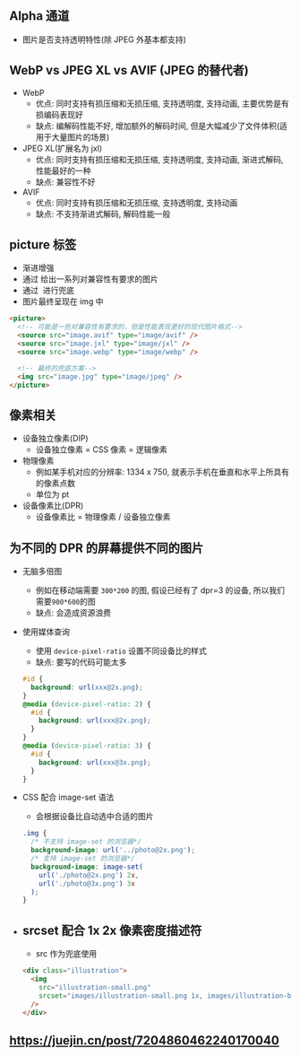 ## Alpha 通道

- 图片是否支持透明特性(除 JPEG 外基本都支持)

## WebP vs JPEG XL vs AVIF (JPEG 的替代者)

- WebP
  - 优点: 同时支持有损压缩和无损压缩, 支持透明度, 支持动画, 主要优势是有损编码表现好
  - 缺点: 编解码性能不好, 增加额外的解码时间, 但是大幅减少了文件体积(适用于大量图片的场景)
- JPEG XL(扩展名为 jxl)
  - 优点: 同时支持有损压缩和无损压缩, 支持透明度, 支持动画, 渐进式解码, 性能最好的一种
  - 缺点: 兼容性不好
- AVIF
  - 优点: 同时支持有损压缩和无损压缩, 支持透明度, 支持动画
  - 缺点: 不支持渐进式解码, 解码性能一般

## picture 标签

- 渐进增强
- 通过 <source> 给出一系列对兼容性有要求的图片
- 通过 <img> 进行兜底
- 图片最终呈现在 img 中

```html
<picture>
  <!-- 可能是一些对兼容性有要求的，但是性能表现更好的现代图片格式-->
  <source src="image.avif" type="image/avif" />
  <source src="image.jxl" type="image/jxl" />
  <source src="image.webp" type="image/webp" />

  <!-- 最终的兜底方案-->
  <img src="image.jpg" type="image/jpeg" />
</picture>
```

## 像素相关

- 设备独立像素(DIP)
  - 设备独立像素 = CSS 像素 = 逻辑像素
- 物理像素
  - 例如某手机对应的分辨率: 1334 x 750, 就表示手机在垂直和水平上所具有的像素点数
  - 单位为 pt
- 设备像素比(DPR)
  - 设备像素比 = 物理像素 / 设备独立像素

## 为不同的 DPR 的屏幕提供不同的图片

- 无脑多倍图
  - 例如在移动端需要 `300*200` 的图, 假设已经有了 dpr=3 的设备, 所以我们需要`900*600`的图
  - 缺点: 会造成资源浪费
- 使用媒体查询
  - 使用 `device-pixel-ratio` 设置不同设备比的样式
  - 缺点: 要写的代码可能太多
  ```css
  #id {
    background: url(xxx@2x.png);
  }
  @media (device-pixel-ratio: 2) {
    #id {
      background: url(xxx@2x.png);
    }
  }
  @media (device-pixel-ratio: 3) {
    #id {
      background: url(xxx@3x.png);
    }
  }
  ```
- CSS 配合 image-set 语法

  - 会根据设备比自动选中合适的图片

  ```css
  .img {
    /* 不支持 image-set 的浏览器*/
    background-image: url('../photo@2x.png');
    /* 支持 image-set 的浏览器*/
    background-image: image-set(
      url('./photo@2x.png') 2x,
      url('./photo@3x.png') 3x
    );
  }
  ```

- ## srcset 配合 1x 2x 像素密度描述符
  - src 作为兜底使用
  ```html
  <div class="illustration">
    <img
      src="illustration-small.png"
      srcset="images/illustration-small.png 1x, images/illustration-big.png 2x"
    />
  </div>
  ```

## https://juejin.cn/post/7204860462240170040
